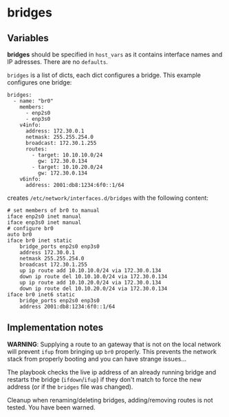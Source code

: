 
# bridges

## Variables

**bridges** should be specified in `host_vars` as it contains interface names and IP adresses. There are no `defaults`.

`bridges` is a list of dicts, each dict configures a bridge. This example configures one bridge:

```
bridges:
  - name: "br0"
    members:
      - enp2s0
      - enp3s0
    v4info:
      address: 172.30.0.1
      netmask: 255.255.254.0
      broadcast: 172.30.1.255
      routes:
        - target: 10.10.10.0/24
          gw: 172.30.0.134
        - target: 10.10.20.0/24
          gw: 172.30.0.134
    v6info:
      address: 2001:db8:1234:6f0::1/64

```

creates `/etc/network/interfaces.d/bridges` with the following content:

```
# set members of br0 to manual
iface enp2s0 inet manual
iface enp3s0 inet manual
# configure br0
auto br0
iface br0 inet static
    bridge_ports enp2s0 enp3s0
    address 172.30.0.1
    netmask 255.255.254.0
    broadcast 172.30.1.255
    up ip route add 10.10.10.0/24 via 172.30.0.134
    down ip route del 10.10.10.0/24 via 172.30.0.134
    up ip route add 10.10.20.0/24 via 172.30.0.134
    down ip route del 10.10.20.0/24 via 172.30.0.134
iface br0 inet6 static
    bridge_ports enp2s0 enp3s0
    address 2001:db8:1234:6f0::1/64
```


## Implementation notes

**WARNING**: Supplying a route to an gateway that is not on the local network will prevent `ifup` from bringing up `br0` properly. This prevents the network stack from properly booting and you can have strange issues...

The playbook checks the live ip address of an already running bridge and restarts the bridge (`ifdown`/`ifup`) if they don't match to force the new address (or if the `bridges` file was changed).

Cleanup when renaming/deleting bridges, adding/removing routes is not tested. You have been warned.

